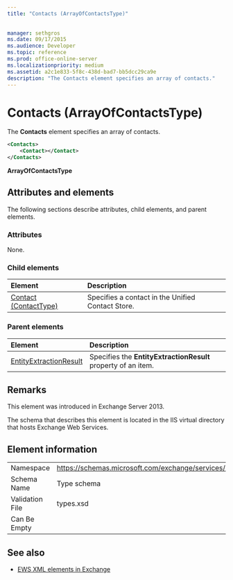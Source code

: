```yaml
---
title: "Contacts (ArrayOfContactsType)"
 
 
manager: sethgros
ms.date: 09/17/2015
ms.audience: Developer
ms.topic: reference
ms.prod: office-online-server
ms.localizationpriority: medium
ms.assetid: a2c1e833-5f8c-438d-bad7-bb5dcc29ca9e
description: "The Contacts element specifies an array of contacts."
---
```


# Contacts (ArrayOfContactsType)

The **Contacts** element specifies an array of contacts. 
  
```XML
<Contacts>
    <Contact></Contact>
</Contacts>
```

 **ArrayOfContactsType**
## Attributes and elements

The following sections describe attributes, child elements, and parent elements.
  
### Attributes

None.
  
### Child elements

|**Element**|**Description**|
|:-----|:-----|
|[Contact (ContactType)](contact-contacttype.md) <br/> |Specifies a contact in the Unified Contact Store.  <br/> |
   
### Parent elements

|**Element**|**Description**|
|:-----|:-----|
|[EntityExtractionResult](entityextractionresult.md) <br/> |Specifies the **EntityExtractionResult** property of an item.  <br/> |
   
## Remarks

This element was introduced in Exchange Server 2013.
  
The schema that describes this element is located in the IIS virtual directory that hosts Exchange Web Services.
  
## Element information

|||
|:-----|:-----|
|Namespace  <br/> |https://schemas.microsoft.com/exchange/services/2006/types  <br/> |
|Schema Name  <br/> |Type schema  <br/> |
|Validation File  <br/> |types.xsd  <br/> |
|Can Be Empty  <br/> ||
   
## See also



- [EWS XML elements in Exchange](ews-xml-elements-in-exchange.md)

